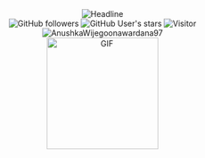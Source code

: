 <div>
    <div style="text-align: center;">
        <img src="https://readme-typing-svg.herokuapp.com?color=%236FDA44&size=32&center=true&vCenter=true&width=600&height=50&lines=Hi+there+I'm+MrGhost+%F0%9F%91%8B;Computer+Science+Student;Back-End+Engineer;Problem+Solver;Freelancer;Open-Source+Enthusiast" alt="Headline" />
    </div>
    <div style="text-align: center;">
        <img src="https://img.shields.io/github/followers/AnushkaWijegoonawardana97?style=social" alt="GitHub followers" /> 
        <img src="https://img.shields.io/github/stars/AnushkaWijegoonawardana97?style=social" alt="GitHub User's stars" />
        <img src="https://visitor-badge.laobi.icu/badge?page_id=AnushkaWijegoonawardana97.repoName" alt="Visitor" /> 
        <img src="https://komarev.com/ghpvc/?username=AnushkaWijegoonawardana97" alt="AnushkaWijegoonawardana97" />
    </div>
    <div style="text-align: center;">
        <img alt="GIF" src="https://media.giphy.com/media/sL00sB0pH5oVaQclLc/giphy.gif" width="200" />
    </div>
</div>
